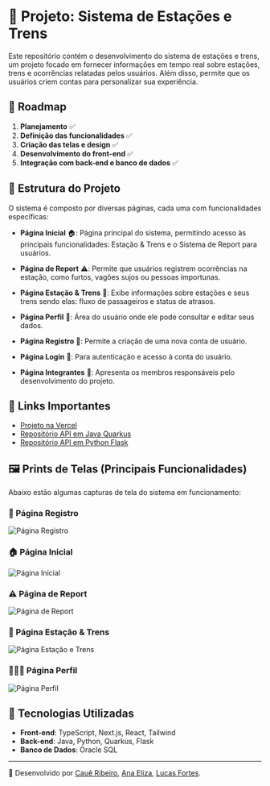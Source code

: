 # 📌 Projeto: Sistema de Estações e Trens

Este repositório contém o desenvolvimento do sistema de estações e trens, um projeto focado em fornecer informações em tempo real sobre estações, trens e ocorrências relatadas pelos usuários. Além disso, permite que os usuários criem contas para personalizar sua experiência.

## 🚀 Roadmap

1. **Planejamento** ✅
2. **Definição das funcionalidades** ✅
3. **Criação das telas e design** ✅
4. **Desenvolvimento do front-end** ✅
5. **Integração com back-end e banco de dados** ✅

## 📂 Estrutura do Projeto

O sistema é composto por diversas páginas, cada uma com funcionalidades específicas:

-   **Página Inicial** 🏠: Página principal do sistema, permitindo acesso às principais funcionalidades: Estação & Trens e o Sistema de Report para usuários.

-   **Página de Report** ⚠️: Permite que usuários registrem ocorrências na estação, como furtos, vagões sujos ou pessoas importunas.
-   **Página Estação & Trens** 🚆: Exibe informações sobre estações e seus trens sendo elas: fluxo de passageiros e status de atrasos.
-   **Página Perfil** 👤: Área do usuário onde ele pode consultar e editar seus dados.
-   **Página Registro** 📝: Permite a criação de uma nova conta de usuário.
-   **Página Login** 🔑: Para autenticação e acesso à conta do usuário.
-   **Página Integrantes** 👥: Apresenta os membros responsáveis pelo desenvolvimento do projeto.

## 🔗 Links Importantes

-   [Projeto na Vercel](https://challenge-ccr.vercel.app/)
-   [Repositório API em Java Quarkus](https://github.com/challengefiap-ccr/API-QUARKUS-CCR)
-   [Repositório API em Python Flask](https://github.com/challengefiap-ccr/API_PYTHON_CCR)

## 🖼️ Prints de Telas (Principais Funcionalidades)

Abaixo estão algumas capturas de tela do sistema em funcionamento:

### 📝 Página Registro

![Página Registro](https://github.com/challengefiap-ccr/challenge-CCR/blob/18f0d25f430a5d92b177f5d9c6cc3c06933ab77a/public/readme/registro.png)

### 🏠 Página Inicial

![Página Inicial](https://github.com/challengefiap-ccr/challenge-CCR/blob/18f0d25f430a5d92b177f5d9c6cc3c06933ab77a/public/readme/principal.png)

### ⚠️ Página de Report

![Página de Report](https://github.com/challengefiap-ccr/challenge-CCR/blob/18f0d25f430a5d92b177f5d9c6cc3c06933ab77a/public/readme/report.png)

### 🚆 Página Estação & Trens

![Página Estação e Trens](https://github.com/challengefiap-ccr/challenge-CCR/blob/18f0d25f430a5d92b177f5d9c6cc3c06933ab77a/public/readme/estacao%26trens.png)

### 👨🏽‍🦱 Página Perfil

![Página Perfil](https://github.com/challengefiap-ccr/challenge-CCR/blob/18f0d25f430a5d92b177f5d9c6cc3c06933ab77a/public/readme/perfil.png)

## 📌 Tecnologias Utilizadas

-   **Front-end**: TypeScript, Next.js, React, Tailwind
-   **Back-end**: Java, Python, Quarkus, Flask
-   **Banco de Dados**: Oracle SQL

---

🔹 Desenvolvido por [Cauê Ribeiro](https://github.com/Caue-Ribeiro), [Ana Eliza](https://github.com/ana-elizakb), [Lucas Fortes](https://github.com/Lucas-fiap).
